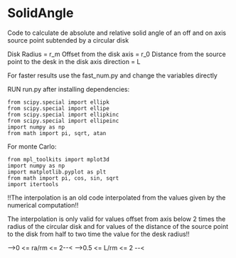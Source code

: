 # SolidAngle
Code to calculate de absolute and relative solid angle of an off and on axis source point subtended by a circular disk

Disk Radius = r_m
Offset from the disk axis = r_0
Distance from the source point to the desk in the disk axis direction = L


For faster results use the fast_num.py and change the variables directly


RUN run.py after installing dependencies:

    from scipy.special import ellipk
    from scipy.special import ellipe
    from scipy.special import ellipkinc
    from scipy.special import ellipeinc
    import numpy as np
    from math import pi, sqrt, atan
    
 For monte Carlo:

    from mpl_toolkits import mplot3d
    import numpy as np
    import matplotlib.pyplot as plt
    from math import pi, cos, sin, sqrt
    import itertools



!!The interpolation is an old code interpolated from the values given by the numerical computation!!

The interpolation is only valid for values offset from axis below 2 times the radius of the circular disk and for values of the distance of the source point to the disk from half to two time the value for the desk radius!! 

-->0 <= ra/rm <= 2--<
-->0.5 <= L/rm <= 2 --<
